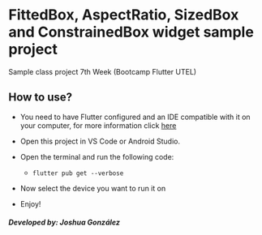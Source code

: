 # FittedBox, AspectRatio, SizedBox and ConstrainedBox widget sample project

Sample class project 7th Week (Bootcamp Flutter UTEL) 

## How to use?

- You need to have Flutter configured and an IDE compatible with it on your computer, for more information click [here](https://docs.flutter.dev)

- Open this project in VS Code or Android Studio.

- Open the terminal and run the following code:

    - `flutter pub get --verbose`

- Now select the device you want to run it on

- Enjoy!

##### Developed by: Joshua González